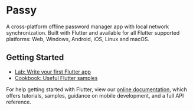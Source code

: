 # Passy

A cross-platform offline password manager app with local network synchronization.
Built with Flutter and available for all Flutter supported platforms: Web, Windows, Android, iOS, Linux and macOS.

## Getting Started

- [Lab: Write your first Flutter app](https://flutter.dev/docs/get-started/codelab)
- [Cookbook: Useful Flutter samples](https://flutter.dev/docs/cookbook)

For help getting started with Flutter, view our
[online documentation](https://flutter.dev/docs), which offers tutorials,
samples, guidance on mobile development, and a full API reference.
